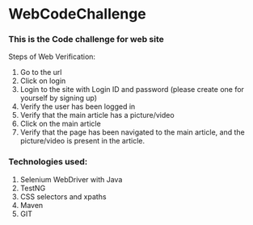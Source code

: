 # WebCodeChallenge
### This is the Code challenge for web site

Steps of Web Verification:
1. Go to the url 
2. Click on login
3. Login to the site with Login ID and password (please create one for yourself by signing up)
4. Verify the user has been logged in
5. Verify that the main article has a picture/video
6. Click on the main article
7. Verify that the page has been navigated to the main article, and the picture/video is present in the article.

### Technologies used:
1. Selenium WebDriver with Java
2. TestNG
3. CSS selectors and xpaths
4. Maven
5. GIT


